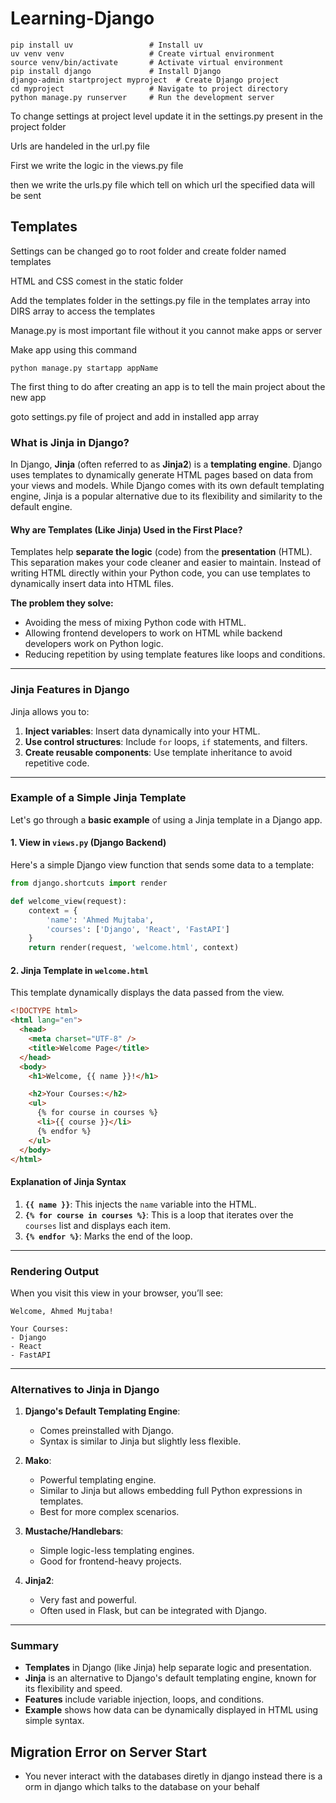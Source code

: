 # Learning-Django

```
pip install uv                 # Install uv
uv venv venv                   # Create virtual environment
source venv/bin/activate       # Activate virtual environment
pip install django             # Install Django
django-admin startproject myproject  # Create Django project
cd myproject                   # Navigate to project directory
python manage.py runserver     # Run the development server
```

To change settings at project level update it in the settings.py present in the project folder

Urls are handeled in the url.py file

First we write the logic in the views.py file

then we write the urls.py file which tell on which url the specified data will be sent

## Templates

Settings can be changed
go to root folder and create folder named templates

HTML and CSS comest in the static folder

Add the templates folder in the settings.py file in the templates array into DIRS array to access the templates

Manage.py is most important file without it you cannot make apps or server

Make app using this command

```
python manage.py startapp appName
```

The first thing to do after creating an app is to tell the main project about the new app

goto settings.py file of project and add in installed app array

### What is Jinja in Django?

In Django, **Jinja** (often referred to as **Jinja2**) is a **templating engine**. Django uses templates to dynamically generate HTML pages based on data from your views and models. While Django comes with its own default templating engine, Jinja is a popular alternative due to its flexibility and similarity to the default engine.

#### Why are Templates (Like Jinja) Used in the First Place?

Templates help **separate the logic** (code) from the **presentation** (HTML). This separation makes your code cleaner and easier to maintain. Instead of writing HTML directly within your Python code, you can use templates to dynamically insert data into HTML files.

**The problem they solve:**

- Avoiding the mess of mixing Python code with HTML.
- Allowing frontend developers to work on HTML while backend developers work on Python logic.
- Reducing repetition by using template features like loops and conditions.

---

### Jinja Features in Django

Jinja allows you to:

1. **Inject variables**: Insert data dynamically into your HTML.
2. **Use control structures**: Include `for` loops, `if` statements, and filters.
3. **Create reusable components**: Use template inheritance to avoid repetitive code.

---

### Example of a Simple Jinja Template

Let's go through a **basic example** of using a Jinja template in a Django app.

#### 1. View in `views.py` (Django Backend)

Here's a simple Django view function that sends some data to a template:

```python
from django.shortcuts import render

def welcome_view(request):
    context = {
        'name': 'Ahmed Mujtaba',
        'courses': ['Django', 'React', 'FastAPI']
    }
    return render(request, 'welcome.html', context)
```

#### 2. Jinja Template in `welcome.html`

This template dynamically displays the data passed from the view.

```html
<!DOCTYPE html>
<html lang="en">
  <head>
    <meta charset="UTF-8" />
    <title>Welcome Page</title>
  </head>
  <body>
    <h1>Welcome, {{ name }}!</h1>

    <h2>Your Courses:</h2>
    <ul>
      {% for course in courses %}
      <li>{{ course }}</li>
      {% endfor %}
    </ul>
  </body>
</html>
```

#### Explanation of Jinja Syntax

1. **`{{ name }}`**: This injects the `name` variable into the HTML.
2. **`{% for course in courses %}`**: This is a loop that iterates over the `courses` list and displays each item.
3. **`{% endfor %}`**: Marks the end of the loop.

---

### Rendering Output

When you visit this view in your browser, you’ll see:

```
Welcome, Ahmed Mujtaba!

Your Courses:
- Django
- React
- FastAPI
```

---

### Alternatives to Jinja in Django

1. **Django's Default Templating Engine**:

   - Comes preinstalled with Django.
   - Syntax is similar to Jinja but slightly less flexible.

2. **Mako**:

   - Powerful templating engine.
   - Similar to Jinja but allows embedding full Python expressions in templates.
   - Best for more complex scenarios.

3. **Mustache/Handlebars**:

   - Simple logic-less templating engines.
   - Good for frontend-heavy projects.

4. **Jinja2**:
   - Very fast and powerful.
   - Often used in Flask, but can be integrated with Django.

---

### Summary

- **Templates** in Django (like Jinja) help separate logic and presentation.
- **Jinja** is an alternative to Django's default templating engine, known for its flexibility and speed.
- **Features** include variable injection, loops, and conditions.
- **Example** shows how data can be dynamically displayed in HTML using simple syntax.

## Migration Error on Server Start

- You never interact with the databases diretly in django instead there is a orm in django which talks to the database on your behalf
